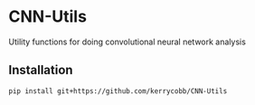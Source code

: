 # CNN-Utils
Utility functions for doing convolutional neural network analysis 

## Installation
`pip install git+https://github.com/kerrycobb/CNN-Utils`
